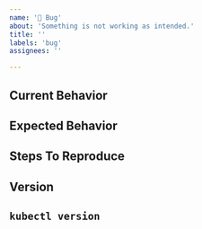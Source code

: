 ```yaml
---
name: '🐞 Bug'
about: 'Something is not working as intended.'
title: ''
labels: 'bug'
assignees: ''

---
```


## Current Behavior

## Expected Behavior

## Steps To Reproduce

## Version

## `kubectl version`
